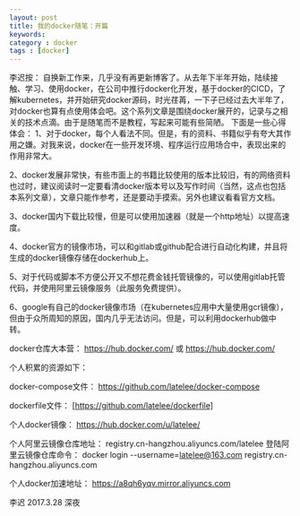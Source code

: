 ```yaml
---
layout: post
title: 我的docker随笔：开篇
keywords: 
category : docker
tags : [docker]
---
```

李迟按：
自换新工作来，几乎没有再更新博客了。从去年下半年开始，陆续接触、学习、使用docker，在公司中推行docker化开发，基于docker的CICD，了解kubernetes，并开始研究docker源码，时光荏苒，一下子已经过去大半年了，对docker也算有点使用体会吧。这个系列文章是围绕docker展开的，记录与之相关的技术点滴。由于是随笔而不是教程，写起来可能有些简陋。
下面是一些心得体会：
1、对于docker，每个人看法不同。但是，有的资料、书籍似乎有夸大其作用之嫌。对我来说，docker在一些开发环境、程序运行应用场合中，表现出来的作用非常大。

2、docker发展非常快，有些市面上的书籍比较使用的版本比较旧，有的网络资料也过时，建议阅读时一定要看清docker版本号以及写作时间（当然，这点也包括本系列文章），文章只能作参考，还是要动手摸索。另外也建议看看官方文档。

3、docker国内下载比较慢，但是可以使用加速器（就是一个http地址）以提高速度。

4、docker官方的镜像市场，可以和gitlab或github配合进行自动化构建，并且将生成的docker镜像存储在dockerhub上。

5、对于代码或脚本不方便公开又不想花费金钱托管镜像的，可以使用gitlab托管代码，并使用阿里云镜像服务（此服务免费提供）。

6、google有自己的docker镜像市场（在kubernetes应用中大量使用gcr镜像），但由于众所周知的原因，国内几乎无法访问。但是，可以利用dockerhub做中转。

docker仓库大本营：
https://hub.docker.com/
或
https://hub.docker.com/

个人积累的资源如下：

docker-compose文件：
https://github.com/latelee/docker-compose

dockerfile文件：
[https://github.com/latelee/dockerfile]

个人docker镜像：
https://hub.docker.com/u/latelee/

个人阿里云镜像仓库地址：
 registry.cn-hangzhou.aliyuncs.com/latelee
 登陆阿里云镜像仓库命令：
 docker login --username=latelee@163.com registry.cn-hangzhou.aliyuncs.com

个人docker加速地址：
https://a8qh6yqv.mirror.aliyuncs.com

李迟 2017.3.28 深夜